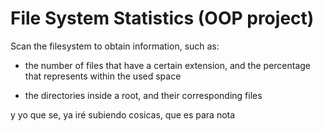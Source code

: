 # File System Statistics (OOP project)


Scan the filesystem to obtain information, such as:

- the number of files that have a certain extension, 
and the percentage that represents within the used space

- the directories inside a root, and their corresponding files


y yo que se, ya iré subiendo cosicas, que es para nota
